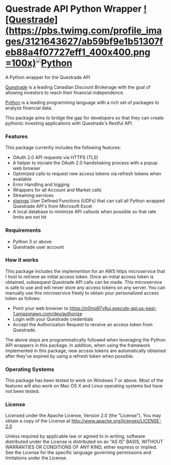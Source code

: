 # Questrade API Python Wrapper [![Questrade](https://pbs.twimg.com/profile_images/3121643627/ab59bf9e1b51307feb88a4f07727eff1_400x400.png =100x)](http://www.questrade.com/)[![Python](https://www.python.org/static/community_logos/python-logo.png)](https://www.python.org/)
A Python wrapper for the Questrade API

[Questrade](http://www.questrade.com/) is a leading Canadian Discount Brokerage with the goal of allowing investors to reach their financial independence.

[Python](https://www.python.org/) is a leading programming language with a rich set of packages to analyze financial data.

This package aims to bridge the gap for developers so that they can create pythonic investing applications with Questrade's Restful API.


### Features
This package currently includes the following features:
* OAuth 2.0 API requests via HTTPS (TLS)
* A helper to iniciate the OAuth 2.0 handshaking process with a popup web browser
* Optimized calls to request new access tokens via refresh tokens when available
* Error Handling and logging
* Wrappers for all Account and Market calls
* Streaming services
* [xlwings] User Defined Functions (UDFs) that can call all Python wrapped Questrade API's from Microsoft Excel
* A local database to minimize API callouts when possible so that rate limits are not hit


### Requirements
- Python 3 or above
- Questrade user account


### How it works
This package includes the implemention for an AWS https microservice that I host to retrieve an initial access token.  Once an initial access token is obtained, subsequest Questrade API calls can be made.  This microservice is safe to use and will never store any access tokens on any server.  You can manually use this microservice freely to obtain your personalized access token as follows:
 - Point your web browser to  https://n0mq97v6uj.execute-api.us-east-1.amazonaws.com/dev/authorize
 - Login with your Questrade credentials
 - Accept the Authorization Request to receive an access token from Questrade.

The above steps are programmatically followed when leveraging the Python API wrappers in this package.  In addition, when using the framework implemented in this package, new access tokens are automatically obtained after they've expired by using a refresh token when possible.


### Operating Systems
This package has been tested to work on Windows 7 or above.  Most of the features will also work on Mac OS X and Linux operating systems but have not been tested.


### License
Licensed under the Apache License, Version 2.0 (the "License"). You may obtain a copy of the License at
  http://www.apache.org/licenses/LICENSE-2.0

Unless required by applicable law or agreed to in writing, software distributed under the License is distributed on an "AS IS" BASIS, WITHOUT WARRANTIES OR CONDITIONS OF ANY KIND, either express or implied.  See the License for the specific language governing permissions and limitations under the License.


[//]: # (These are reference links used in the body of this note and get stripped out when the markdown processor does its job. There is no need to format nicely because it shouldn't be seen. Thanks SO - http://stackoverflow.com/questions/4823468/store-comments-in-markdown-syntax)

   [xlwings]: <https://www.xlwings.org/>
   
